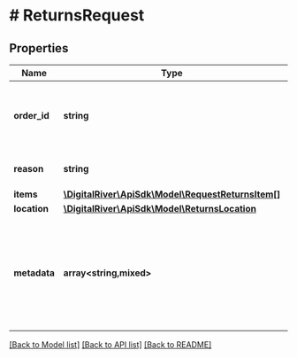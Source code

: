 # # ReturnsRequest

## Properties

Name | Type | Description | Notes
------------ | ------------- | ------------- | -------------
**order_id** | **string** | The unique identifier of the Order associated with the Return. |
**reason** | **string** | The reason for the return. | [optional]
**items** | [**\DigitalRiver\ApiSdk\Model\RequestReturnsItem[]**](RequestReturnsItem.md) |  |
**location** | [**\DigitalRiver\ApiSdk\Model\ReturnsLocation**](ReturnsLocation.md) |  | [optional]
**metadata** | **array<string,mixed>** | Key-value pairs used to store additional data. Value can be string, boolean or integer types. | [optional]

[[Back to Model list]](../../README.md#models) [[Back to API list]](../../README.md#endpoints) [[Back to README]](../../README.md)
